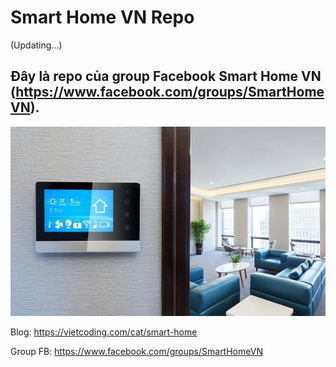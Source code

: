 # Smart Home VN Repo
(Updating...)

## Đây là repo của group **Facebook Smart Home VN** (https://www.facebook.com/groups/SmartHomeVN).


[![Smart Home VN](https://github.com/smarthomevn/SmartHomeVN/blob/master/images/smart-home-03.jpg)](/images/smart-home-03.jpg)


Blog: https://vietcoding.com/cat/smart-home

Group FB: https://www.facebook.com/groups/SmartHomeVN
